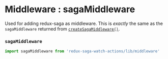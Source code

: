 # Middleware : sagaMiddleware

Used for adding redux-saga as middleware. This is *exactly* the same as the `sagaMiddleware` returned from  [`createSagaMiddleware()`](https://redux-saga.github.io/redux-saga/docs/api/index.html#createsagamiddlewareoptions).

### `sagaMiddleware`

```js
import sagaMiddleware from 'redux-saga-watch-actions/lib/middleware'
```
